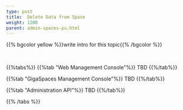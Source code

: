 ```yaml
---
type: post
title:  Delete Data from Space
weight: 1200
parent: admin-spaces-pu.html
---
```

 
 
{{% bgcolor yellow %}}write intro for this topic{{% /bgcolor %}}

<br>
 
{{%tabs%}}
{{%tab "Web Management Console"%}}
TBD
{{%/tab%}}


{{%tab "GigaSpaces Management Console"%}}
TBD
{{%/tab%}}


{{%tab "Administration API"%}}
TBD
{{%/tab%}}

{{% /tabs %}}
